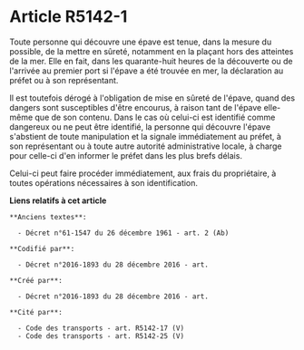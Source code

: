 # Article R5142-1

Toute personne qui découvre une épave est tenue, dans la mesure du possible, de la mettre en sûreté, notamment en la plaçant
hors des atteintes de la mer. Elle en fait, dans les quarante-huit heures de la découverte ou de l'arrivée au premier port si
l'épave a été trouvée en mer, la déclaration au préfet ou à son représentant.

Il est toutefois dérogé à l'obligation de mise en sûreté de l'épave, quand des dangers sont susceptibles d'être encourus, à
raison tant de l'épave elle-même que de son contenu. Dans le cas où celui-ci est identifié comme dangereux ou ne peut être
identifié, la personne qui découvre l'épave s'abstient de toute manipulation et la signale immédiatement au préfet, à son
représentant ou à toute autre autorité administrative locale, à charge pour celle-ci d'en informer le préfet dans les plus
brefs délais.

Celui-ci peut faire procéder immédiatement, aux frais du propriétaire, à toutes opérations nécessaires à son identification.

**Liens relatifs à cet article**

	**Anciens textes**:

	  - Décret n°61-1547 du 26 décembre 1961 - art. 2 (Ab)

	**Codifié par**:

	  - Décret n°2016-1893 du 28 décembre 2016 - art.

	**Créé par**:

	  - Décret n°2016-1893 du 28 décembre 2016 - art.

	**Cité par**:

	  - Code des transports - art. R5142-17 (V)
	  - Code des transports - art. R5142-25 (V)
